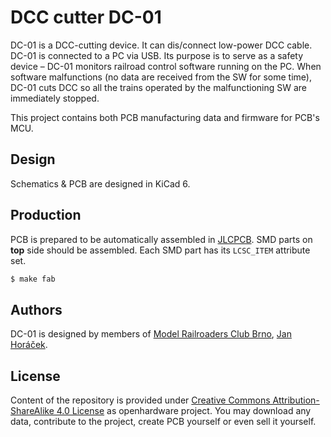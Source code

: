 DCC cutter DC-01
================

DC-01 is a DCC-cutting device. It can dis/connect low-power DCC cable. DC-01 is
connected to a PC via USB. Its purpose is to serve as a safety device – DC-01
monitors railroad control software running on the PC. When software
malfunctions (no data are received from the SW for some time), DC-01 cuts DCC
so all the trains operated by the malfunctioning SW are immediately stopped.

This project contains both PCB manufacturing data and firmware for PCB's MCU.

## Design

Schematics & PCB are designed in KiCad 6.

## Production

PCB is prepared to be automatically assembled in [JLCPCB](https://jlcpcb.com/).
SMD parts on **top** side should be assembled. Each SMD part has its `LCSC_ITEM`
attribute set.

```bash
$ make fab
```

## Authors

DC-01 is designed by members of [Model Railroaders Club
Brno](https://www.kmz-brno.cz/), [Jan Horáček](mailto:jan.horacek@kmz-brno.cz).

## License

Content of the repository is provided under [Creative Commons
Attribution-ShareAlike 4.0
License](https://creativecommons.org/licenses/by-sa/4.0/) as openhardware
project. You may download any data, contribute to the project, create PCB
yourself or even sell it yourself.
